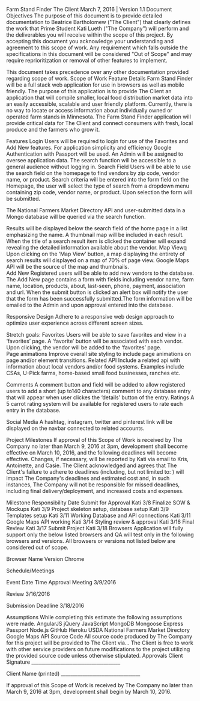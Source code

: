 Farm Stand Finder
The Client 
March 7, 2016 | Version 1.1
Document Objectives
The purpose of this document is to provide detailed documentation to Beatrice Bartholomew ("The Client") that 
clearly defines the work that Prime Student Kati Lueth ("The Company") will perform and the deliverables you will
 receive within the scope of this project. By accepting this document you acknowledge your understanding and agreement to this scope of work. Any requirement which falls outside the specifications in this document will be considered "Out of Scope" and may require reprioritization or removal of other features to implement.

This document takes precedence over any other documentation provided regarding scope of work.
Scope of Work Feature Details
Farm Stand Finder will be a full stack web application for use in browsers as well as mobile friendly. The purpose 
of this application is to provide The Client an application that will compile smaller, local food distribution market 
data into an easily accessible, scalable and user friendly platform. Currently, there is no way to locate or access 
information about individually owned or operated farm stands in Minnesota. The Farm Stand Finder application will 
provide critical data for The Client and connect consumers with fresh, local produce and the farmers who grow it. 

Features
Login
Users will be required to login for use of the Favorites and Add New features. For application simplicity and 
efficiency Google Authentication with Passport will be used. An Admin will be assigned to oversee application data. 
The search function will be accessible to a general audience without logging in. 
Search Field
Users will be able to use the search field on the homepage to find vendors by zip code, vendor name, or product. 
Search criteria will be entered into the form field on the Homepage, the user will select the type of search from a 
dropdown menu containing zip code, vendor name, or product. Upon selection the form will be submitted.

The National Farmers Market Directory API and user-submitted data in a Mongo database will be queried via the search
 function.

Results will be displayed below the search field of the home page in a list emphasizing the name. A thumbnail map 
will be included in each result. When the title of a search result item is clicked the container will expand 
revealing the detailed information available about the vendor. 
Map Viewq
Upon clicking on the ‘Map View’ button, a map displaying the entirety of search results will displayed on a map of 
70% of page view. Google Maps API will be the source of the map and thumbnails.  
Add New
Registered users will be able to add new vendors to the database. The Add New page contains a form with fields 
including vendor name, farm name, location, products, about, last-seen, phone, payment, association and url. When 
the submit button is clicked an alert box will notify the user that the form has been successfully submitted.The 
form information will be emailed to the Admin and upon approval entered into the database. 


Responsive Design
Adhere to a responsive web design approach to optimize user experience across different screen sizes.


Stretch goals:
Favorites
Users will be able to save favorites and view in a ‘favorites’ page. A ‘favorite’ button will be associated with
 each vendor. Upon clicking, the vendor will be added to the ‘favorites’ page.  
Page animations 
Improve overall site styling to include page animations on page and/or element transitions. 
Related API
Include a related api with information about local vendors and/or food systems. Examples include CSAs, U-Pick 
farms, home-based small food businesses, ranches etc.

Comments 
A comment button and field will be added to allow registered users to add a short (up to140 characters) comment 
to any database entry that will appear when user clickes the ‘details’ button of the entry.
Ratings
A 5 carrot rating system will be available for registered users to rate each entry in the database.

Social Media
A hashtag, instagram, twitter and pinterest link will be displayed on the navbar connected to related accounts.


Project Milestones
If approval of this Scope of Work is received by The Company no later than March 9, 2016 at 3pm, development 
shall become effective on March 10, 2016, and the following deadlines will become effective. Changes, if necessary, 
will be reported by Kati via email to Kris, Antoinette, and Casie. The Client acknowledged and agrees that The 
Client's failure to adhere to deadlines (including, but not limited to: <things>) will impact The Company's deadlines
 and estimated cost and, in such instances, The Company will not be responsible for missed deadlines, including 
 final delivery/deployment, and increased costs and expenses.


Milestone
Responsibility
Date
Submit for Approval
Kati
3/8
Finalize SOW & Mockups
Kati
3/9
Project skeleton setup, database setup
Kati
3/9
Templates setup
Kati
3/11
Working Database and API connections
Kati
3/11
Google Maps API working
Kati
3/14
Styling review & approval 
Kati
3/16
Final Review
Kati
3/17
Submit Project
Kati
3/18
Browsers
Application will fully support only the below listed browsers and QA will test only in the following browsers and 
versions. All browsers or versions not listed below are considered out of scope.

Browser Name
Version
Chrome


Schedule/Meetings

Event
Date
Time
Approval Meeting
3/9/2016


Review
3/16/2016


Submission Deadline
3/18/2016



Assumptions
While completing this estimate the following assumptions were made.
AngularJS
jQuery
JavaScript
MongoDB
Mongoose
Express
Passport
Node.js
GitHub
Heroku
USDA National Farmers Market Directory
Google Maps API
Source Code
All source code produced by The Company for this project will be provided to The Client via… The Client is free to 
work with other service providers on future modifications to the project utilizing the provided source code unless 
otherwise stipulated.
Approvals
Client Signature _____________________________________

Client Name (printed) _________________________________

If approval of this Scope of Work is received by The Company no later than March 9, 2016 at 3pm, development shall 
begin by March 10, 2016.



